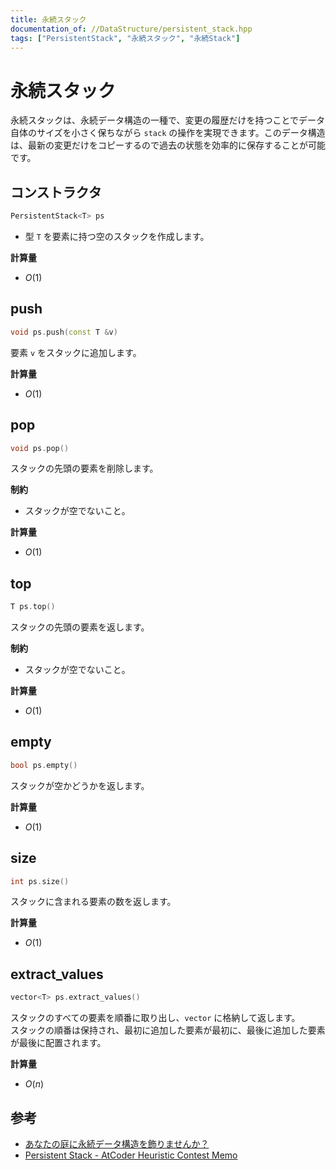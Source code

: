 ```yaml
---
title: 永続スタック
documentation_of: //DataStructure/persistent_stack.hpp
tags: ["PersistentStack", "永続スタック", "永続Stack"]
---
```


# 永続スタック
永続スタックは、永続データ構造の一種で、変更の履歴だけを持つことでデータ自体のサイズを小さく保ちながら `stack` の操作を実現できます。このデータ構造は、最新の変更だけをコピーするので過去の状態を効率的に保存することが可能です。

## コンストラクタ

```cpp
PersistentStack<T> ps
```
- 型 `T` を要素に持つ空のスタックを作成します。

**計算量**

- $O(1)$

## push

```cpp
void ps.push(const T &v)
```

要素 `v` をスタックに追加します。

**計算量**

- $O(1)$

## pop

```cpp
void ps.pop()
```

スタックの先頭の要素を削除します。

**制約**

- スタックが空でないこと。

**計算量**

- $O(1)$

## top

```cpp
T ps.top()
```
スタックの先頭の要素を返します。

**制約**

- スタックが空でないこと。

**計算量**

- $O(1)$

## empty

```cpp
bool ps.empty()
```

スタックが空かどうかを返します。

**計算量**

- $O(1)$

## size

```cpp
int ps.size()
```

スタックに含まれる要素の数を返します。

**計算量**

- $O(1)$

## extract_values

```cpp
vector<T> ps.extract_values()
```

スタックのすべての要素を順番に取り出し、`vector` に格納して返します。  
スタックの順番は保持され、最初に追加した要素が最初に、最後に追加した要素が最後に配置されます。

**計算量**

- $O(n)$

## 参考
- [あなたの庭に永続データ構造を飾りませんか？](https://noshi91.hatenablog.com/entry/2019/02/04/175100)
- [Persistent Stack - AtCoder Heuristic Contest Memo](https://jetbead.github.io/AtCoderHeuristicContestMemo/Library/persistent_stack.html)
